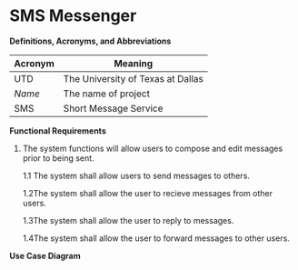 # SMS Messenger

**Definitions, Acronyms, and Abbreviations**

| Acronym | Meaning |
|---------|---------|
| UTD | The University of Texas at Dallas | 
| *Name* | The name of project | 
| SMS | Short Message Service |


**Functional Requirements**

1. The system functions will allow users to compose and edit messages prior to being sent.

    1.1 The system shall allow users to send messages to others.

    1.2The system shall allow the user to recieve messages from other users.

    1.3The system shall allow the user to reply to messages.

    1.4The system shall allow the user to forward messages to other users.

**Use Case Diagram**


